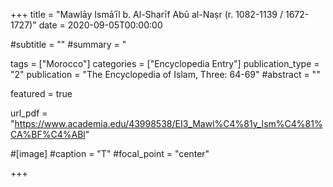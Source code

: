 +++
title = "Mawlāy Ismāʿīl b. Al-Sharīf Abū al-Naṣr (r. 1082-1139 / 1672-1727)"
date = 2020-09-05T00:00:00

#subtitle = ""
#summary = "

tags = ["Morocco"]
categories = ["Encyclopedia Entry"]
publication_type = "2"
publication = "The Encyclopedia of Islam, Three: 64-69"
#abstract = ""

featured = true

url_pdf = "https://www.academia.edu/43998538/EI3_Mawl%C4%81y_Ism%C4%81%CA%BF%C4%ABl"

#[image]
#caption = "T"
#focal_point = "center"

+++


